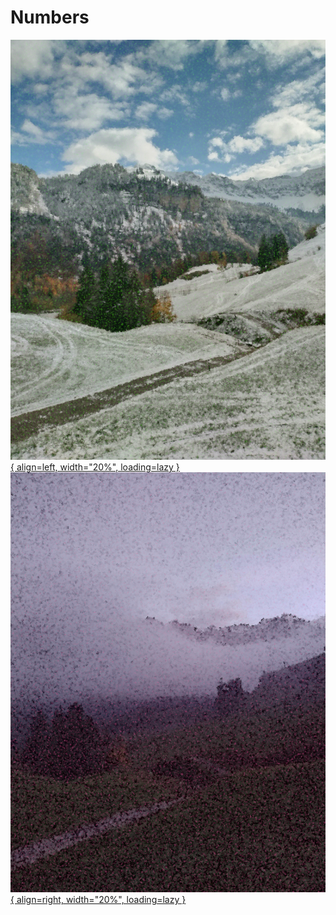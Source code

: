 # Numbers

[![A cloudy vertical landscape.](wun/images/title.jpg){ align=left, width="20%", loading=lazy }](wun)
[![A winterly vertical landscape.](two/images/title.jpg){ align=right, width="20%", loading=lazy }](two)
